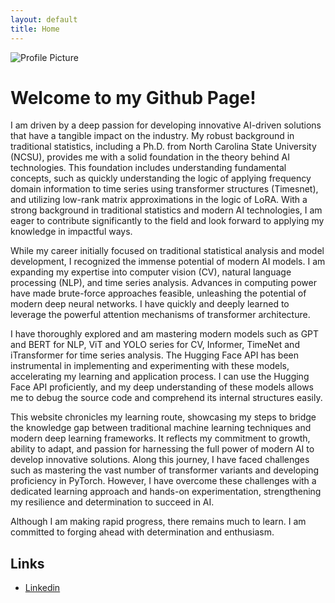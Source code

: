 ```yaml
---
layout: default
title: Home
---
```




<div class="profile">
  <img src="{{ site.baseurl }}/images/profile.jpg" alt="Profile Picture" class="profile-pic">
  <div class="profile-text">
    <h1>Welcome to my Github Page!</h1>
    <p>
	I am driven by a deep passion for developing innovative AI-driven solutions that have a tangible impact on the industry. My robust background in traditional statistics, including a Ph.D. from North Carolina State University (NCSU), provides me with a solid foundation in the theory behind AI technologies. This foundation includes understanding fundamental concepts, such as quickly understanding the logic of applying frequency domain information to time series using transformer structures (Timesnet), and utilizing low-rank matrix approximations in the logic of LoRA. With a strong background in traditional statistics and modern AI technologies, I am eager to contribute significantly to the field and look forward to applying my knowledge in impactful ways.
	</p>
	<p>
	While my career initially focused on traditional statistical analysis and model development, I recognized the immense potential of modern AI models. I am expanding my expertise into computer vision (CV), natural language processing (NLP), and time series analysis. Advances in computing power have made brute-force approaches feasible, unleashing the potential of modern deep neural networks. I have quickly and deeply learned to leverage the powerful attention mechanisms of transformer architecture.
	</p>
	<p>
	I have thoroughly explored and am mastering modern models such as GPT and BERT for NLP, ViT and YOLO series for CV, Informer, TimeNet and iTransformer for time series analysis. The Hugging Face API has been instrumental in implementing and experimenting with these models, accelerating my learning and application process. I can use the Hugging Face API proficiently, and my deep understanding of these models allows me to debug the source code and comprehend its internal structures easily.
	</p>
	<p>
	This website chronicles my learning route, showcasing my steps to bridge the knowledge gap between traditional machine learning techniques and modern deep learning frameworks. It reflects my commitment to growth, ability to adapt, and passion for harnessing the full power of modern AI to develop innovative solutions. Along this journey, I have faced challenges such as mastering the vast number of transformer variants and developing proficiency in PyTorch. However, I have overcome these challenges with a dedicated learning approach and hands-on experimentation, strengthening my resilience and determination to succeed in AI.
	</p>
	<p>
	Although I am making rapid progress, there remains much to learn. I am committed to forging ahead with determination and enthusiasm. 
	</p>
    
  </div>
</div>



## Links

- [Linkedin](https://www.linkedin.com/in/myang13/)


